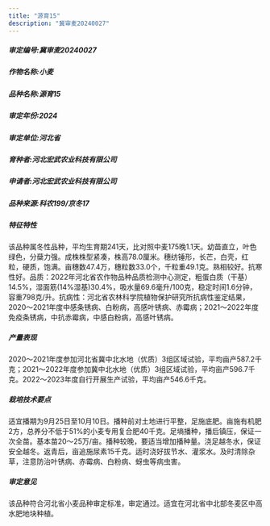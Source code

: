 ```yaml
---
title: "源育15"
description: "冀审麦20240027"
---
```

##### 审定编号:冀审麦20240027

##### 作物名称:小麦

##### 品种名称:源育15

##### 审定年份:2024

##### 审定单位:河北省

##### 育种者:河北宏武农业科技有限公司

##### 申请者:河北宏武农业科技有限公司

##### 品种来源:科农199/京冬17

##### 特征特性
该品种属冬性品种，平均生育期241天，比对照中麦175晚1.1天。幼苗直立，叶色绿色，分蘖力强。成株株型紧凑，株高78.0厘米。穗纺锤形，长芒，白壳，红粒，硬质，饱满。亩穗数47.4万，穗粒数33.0个，千粒重49.1克。熟相较好。抗寒性好。品质：2022年河北省农作物品种品质检测中心测定，粗蛋白质（干基）14.5%，湿面筋(14%湿基)30.4%，吸水量69.6毫升/100克，稳定时间1.6分钟，容重798克/升。抗病性：河北省农林科学院植物保护研究所抗病性鉴定结果，2020～2021年度中感条锈病、白粉病，高感叶锈病、赤霉病；2021～2022年度免疫条锈病，中抗赤霉病，中感白粉病，高感叶锈病。

##### 产量表现
2020～2021年度参加河北省冀中北水地（优质）3组区域试验，平均亩产587.2千克；2021～2022年度参加冀中北水地（优质）3组区域试验，平均亩产596.7千克。2022～2023年度自行开展生产试验，平均亩产546.6千克。

##### 栽培技术要点
适宜播期为9月25日至10月10日。播种前对土地进行平整，足施底肥。亩施有机肥2方，总养分不低于51%的小麦专用复合肥40千克。足墒播种，播后镇压，保证一次全苗。基本苗20～25万/亩。播种较晚，要适当增加播种量。浇足越冬水，保证安全越冬。返青后，亩追施尿素15千克。适时浇好拔节水、灌浆水。及时清除杂草，注意防治叶锈病、赤霉病、白粉病、蚜虫等病虫害。

##### 审定意见
该品种符合河北省小麦品种审定标准，审定通过。适宜在河北省中北部冬麦区中高水肥地块种植。

